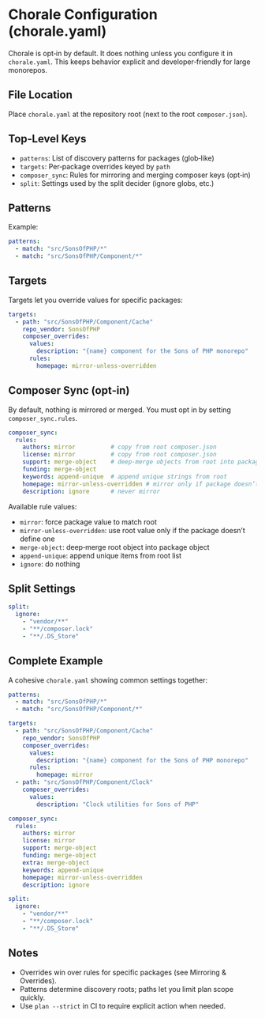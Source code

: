 # Chorale Configuration (chorale.yaml)

Chorale is opt‑in by default. It does nothing unless you configure it in `chorale.yaml`.
This keeps behavior explicit and developer‑friendly for large monorepos.

## File Location

Place `chorale.yaml` at the repository root (next to the root `composer.json`).

## Top‑Level Keys

- `patterns`: List of discovery patterns for packages (glob‑like)
- `targets`: Per‑package overrides keyed by `path`
- `composer_sync`: Rules for mirroring and merging composer keys (opt‑in)
- `split`: Settings used by the split decider (ignore globs, etc.)

## Patterns

Example:

```yaml
patterns:
  - match: "src/SonsOfPHP/*"
  - match: "src/SonsOfPHP/Component/*"
```

## Targets

Targets let you override values for specific packages:

```yaml
targets:
  - path: "src/SonsOfPHP/Component/Cache"
    repo_vendor: SonsOfPHP
    composer_overrides:
      values:
        description: "{name} component for the Sons of PHP monorepo"
      rules:
        homepage: mirror-unless-overridden
```

## Composer Sync (opt‑in)

By default, nothing is mirrored or merged. You must opt in by setting `composer_sync.rules`.

```yaml
composer_sync:
  rules:
    authors: mirror          # copy from root composer.json
    license: mirror          # copy from root composer.json
    support: merge-object    # deep-merge objects from root into package
    funding: merge-object
    keywords: append-unique  # append unique strings from root
    homepage: mirror-unless-overridden # mirror only if package doesn’t set it
    description: ignore      # never mirror
```

Available rule values:
- `mirror`: force package value to match root
- `mirror-unless-overridden`: use root value only if the package doesn’t define one
- `merge-object`: deep‑merge root object into package object
- `append-unique`: append unique items from root list
- `ignore`: do nothing

## Split Settings

```yaml
split:
  ignore:
    - "vendor/**"
    - "**/composer.lock"
    - "**/.DS_Store"
```

## Complete Example

A cohesive `chorale.yaml` showing common settings together:

```yaml
patterns:
  - match: "src/SonsOfPHP/*"
  - match: "src/SonsOfPHP/Component/*"

targets:
  - path: "src/SonsOfPHP/Component/Cache"
    repo_vendor: SonsOfPHP
    composer_overrides:
      values:
        description: "{name} component for the Sons of PHP monorepo"
      rules:
        homepage: mirror
  - path: "src/SonsOfPHP/Component/Clock"
    composer_overrides:
      values:
        description: "Clock utilities for Sons of PHP"

composer_sync:
  rules:
    authors: mirror
    license: mirror
    support: merge-object
    funding: merge-object
    extra: merge-object
    keywords: append-unique
    homepage: mirror-unless-overridden
    description: ignore

split:
  ignore:
    - "vendor/**"
    - "**/composer.lock"
    - "**/.DS_Store"
```

## Notes

- Overrides win over rules for specific packages (see Mirroring & Overrides).
- Patterns determine discovery roots; paths let you limit plan scope quickly.
- Use `plan --strict` in CI to require explicit action when needed.
